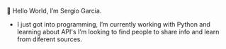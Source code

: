 👋 Hello World, I’m Sergio Garcia.
- I just got into programming, I’m currently working with Python and learning
about API's I’m looking to find people to share info and learn from diferent
sources.

<!---
How did you get here...mmm?
--->
